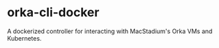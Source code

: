# orka-cli-docker
A dockerized controller for interacting with MacStadium's Orka VMs and Kubernetes. 
